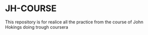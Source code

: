 # JH-COURSE
This repository is for realice all the practice from the course of John Hokings doing trough coursera
